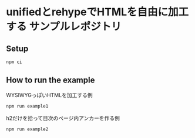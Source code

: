 # unifiedとrehypeでHTMLを自由に加工する サンプルレポジトリ

## Setup

```bash
npm ci
```

## How to run the example

WYSIWYGっぽいHTMLを加工する例

```bash
npm run example1
```

h2だけを拾って目次のページ内アンカーを作る例

```bash
npm run example2
```